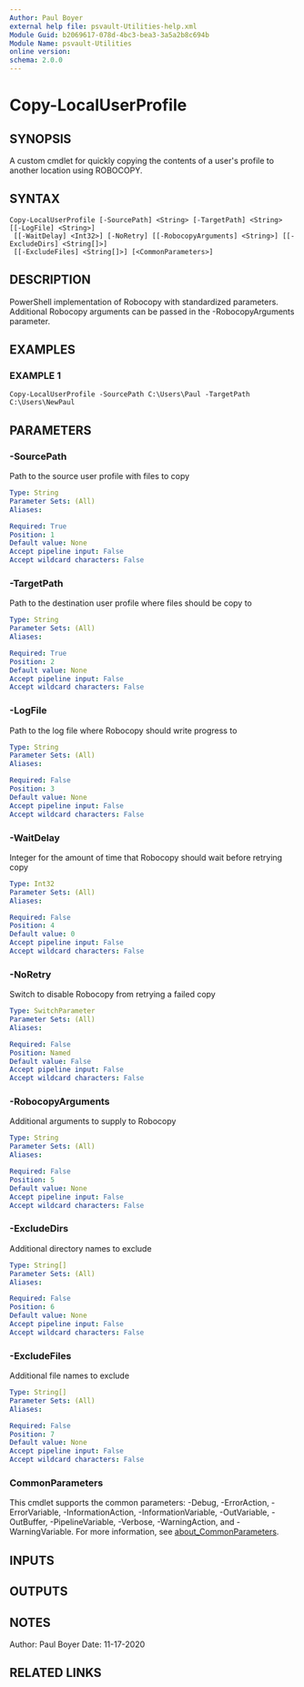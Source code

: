 ```yaml
---
Author: Paul Boyer
external help file: psvault-Utilities-help.xml
Module Guid: b2069617-078d-4bc3-bea3-3a5a2b8c694b
Module Name: psvault-Utilities
online version:
schema: 2.0.0
---
```


# Copy-LocalUserProfile

## SYNOPSIS
A custom cmdlet for quickly copying the contents of a user's profile to another location using ROBOCOPY.

## SYNTAX

```
Copy-LocalUserProfile [-SourcePath] <String> [-TargetPath] <String> [[-LogFile] <String>]
 [[-WaitDelay] <Int32>] [-NoRetry] [[-RobocopyArguments] <String>] [[-ExcludeDirs] <String[]>]
 [[-ExcludeFiles] <String[]>] [<CommonParameters>]
```

## DESCRIPTION
PowerShell implementation of Robocopy with standardized parameters.
Additional Robocopy arguments can be passed in the
-RobocopyArguments parameter.

## EXAMPLES

### EXAMPLE 1
```
Copy-LocalUserProfile -SourcePath C:\Users\Paul -TargetPath C:\Users\NewPaul
```

## PARAMETERS

### -SourcePath
Path to the source user profile with files to copy

```yaml
Type: String
Parameter Sets: (All)
Aliases:

Required: True
Position: 1
Default value: None
Accept pipeline input: False
Accept wildcard characters: False
```

### -TargetPath
Path to the destination user profile where files should be copy to

```yaml
Type: String
Parameter Sets: (All)
Aliases:

Required: True
Position: 2
Default value: None
Accept pipeline input: False
Accept wildcard characters: False
```

### -LogFile
Path to the log file where Robocopy should write progress to

```yaml
Type: String
Parameter Sets: (All)
Aliases:

Required: False
Position: 3
Default value: None
Accept pipeline input: False
Accept wildcard characters: False
```

### -WaitDelay
Integer for the amount of time that Robocopy should wait before retrying copy

```yaml
Type: Int32
Parameter Sets: (All)
Aliases:

Required: False
Position: 4
Default value: 0
Accept pipeline input: False
Accept wildcard characters: False
```

### -NoRetry
Switch to disable Robocopy from retrying a failed copy

```yaml
Type: SwitchParameter
Parameter Sets: (All)
Aliases:

Required: False
Position: Named
Default value: False
Accept pipeline input: False
Accept wildcard characters: False
```

### -RobocopyArguments
Additional arguments to supply to Robocopy

```yaml
Type: String
Parameter Sets: (All)
Aliases:

Required: False
Position: 5
Default value: None
Accept pipeline input: False
Accept wildcard characters: False
```

### -ExcludeDirs
Additional directory names to exclude

```yaml
Type: String[]
Parameter Sets: (All)
Aliases:

Required: False
Position: 6
Default value: None
Accept pipeline input: False
Accept wildcard characters: False
```

### -ExcludeFiles
Additional file names to exclude

```yaml
Type: String[]
Parameter Sets: (All)
Aliases:

Required: False
Position: 7
Default value: None
Accept pipeline input: False
Accept wildcard characters: False
```

### CommonParameters
This cmdlet supports the common parameters: -Debug, -ErrorAction, -ErrorVariable, -InformationAction, -InformationVariable, -OutVariable, -OutBuffer, -PipelineVariable, -Verbose, -WarningAction, and -WarningVariable. For more information, see [about_CommonParameters](http://go.microsoft.com/fwlink/?LinkID=113216).

## INPUTS

## OUTPUTS

## NOTES
Author: Paul Boyer
Date: 11-17-2020

## RELATED LINKS
